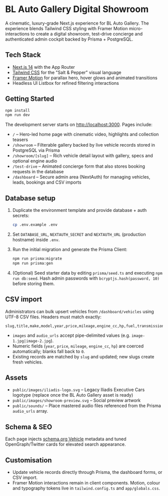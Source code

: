 # BL Auto Gallery Digital Showroom

A cinematic, luxury-grade Next.js experience for BL Auto Gallery. The experience blends Tailwind CSS styling with Framer Motion micro-interactions to create a digital showroom, test-drive concierge and authenticated admin cockpit backed by Prisma + PostgreSQL.

## Tech Stack

- [Next.js 14](https://nextjs.org/) with the App Router
- [Tailwind CSS](https://tailwindcss.com/) for the "Salt & Pepper" visual language
- [Framer Motion](https://www.framer.com/motion/) for parallax hero, hover glows and animated transitions
- Headless UI Listbox for refined filtering interactions

## Getting Started

```bash
npm install
npm run dev
```

The development server starts on [http://localhost:3000](http://localhost:3000). Pages include:

- `/` – Hero-led home page with cinematic video, highlights and collection teasers
- `/showroom` – Filterable gallery backed by live vehicle records stored in PostgreSQL via Prisma
- `/showroom/[slug]` – Rich vehicle detail layout with gallery, specs and optional engine audio
- `/test-drive` – Animated concierge form that also stores booking requests in the database
- `/dashboard` – Secure admin area (NextAuth) for managing vehicles, leads, bookings and CSV imports

## Database setup

1. Duplicate the environment template and provide database + auth secrets:

   ```bash
   cp .env.example .env
   ```

2. Set `DATABASE_URL`, `NEXTAUTH_SECRET` and `NEXTAUTH_URL` (production hostname) inside `.env`.
3. Run the initial migration and generate the Prisma Client:

   ```bash
   npm run prisma:migrate
   npm run prisma:gen
   ```

4. (Optional) Seed starter data by editing `prisma/seed.ts` and executing `npm run db:seed`. Hash admin passwords with `bcryptjs.hash(password, 10)` before storing them.

## CSV import

Administrators can bulk upsert vehicles from `/dashboard/vehicles` using UTF-8 CSV files. Headers must match exactly:

```
slug,title,make,model,year,price,mileage,engine_cc,hp,fuel,transmission,body,color,location,description,images,audio_urls,featured
```

- `images` and `audio_urls` accept pipe-delimited values (e.g. `image-1.jpg|image-2.jpg`).
- Numeric fields (`year`, `price`, `mileage`, `engine_cc`, `hp`) are coerced automatically; blanks fall back to `0`.
- Existing records are matched by `slug` and updated; new slugs create fresh vehicles.

## Assets

- `public/images/iliadis-logo.svg` – Legacy Iliadis Executive Cars logotype (replace once the BL Auto Gallery asset is ready)
- `public/images/showroom-preview.svg` – Social preview artwork
- `public/sounds/` – Place mastered audio files referenced from the Prisma `audio_urls` array.

## Schema & SEO

Each page injects [schema.org Vehicle](https://schema.org/Vehicle) metadata and tuned OpenGraph/Twitter cards for elevated search appearance.

## Customisation

- Update vehicle records directly through Prisma, the dashboard forms, or CSV import.
- Framer Motion interactions remain in client components. Motion, colour and typography tokens live in `tailwind.config.ts` and `app/globals.css`.
